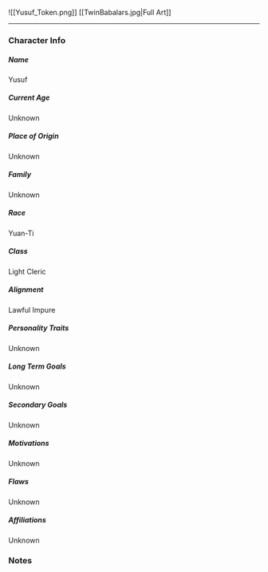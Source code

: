 ![[Yusuf_Token.png]]
[[TwinBabalars.jpg|Full Art]]

---
### Character Info

##### Name 
Yusuf 

##### Current Age
Unknown

##### Place of Origin
Unknown

##### Family
Unknown

##### Race
Yuan-Ti

##### Class
Light Cleric

##### Alignment
Lawful Impure

##### Personality Traits
Unknown

##### Long Term Goals
Unknown

##### Secondary Goals
Unknown

##### Motivations
Unknown

##### Flaws
Unknown

##### Affiliations
Unknown

### Notes